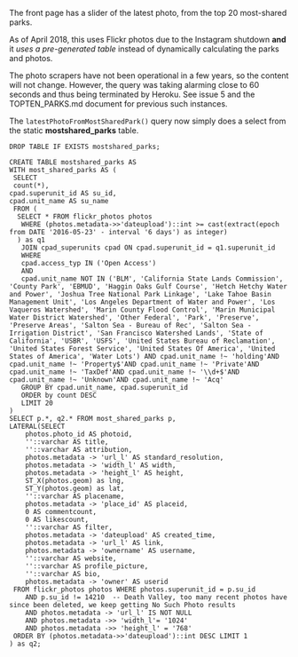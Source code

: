 The front page has a slider of the latest photo, from the top 20 most-shared parks.

As of April 2018, this uses Flickr photos due to the Instagram shutdown **and** it *uses a pre-generated table* instead of dynamically calculating the parks and photos.

The photo scrapers have not been operational in a few years, so the content will not change. However, the query was taking alarming close to 60 seconds and thus being terminated by Heroku. See issue 5 and the TOPTEN_PARKS.md document for previous such instances.

The `latestPhotoFromMostSharedPark()` query now simply does a select from the static **mostshared_parks** table.


```
DROP TABLE IF EXISTS mostshared_parks;

CREATE TABLE mostshared_parks AS 
WITH most_shared_parks AS (
 SELECT
 count(*),
cpad.superunit_id AS su_id,
cpad.unit_name AS su_name
 FROM (
  SELECT * FROM flickr_photos photos
   WHERE (photos.metadata->>'dateupload')::int >= cast(extract(epoch from DATE '2016-05-23' - interval '6 days') as integer)
  ) as q1
   JOIN cpad_superunits cpad ON cpad.superunit_id = q1.superunit_id
   WHERE 
   cpad.access_typ IN ('Open Access')
   AND
   cpad.unit_name NOT IN ('BLM', 'California State Lands Commission', 'County Park', 'EBMUD', 'Haggin Oaks Gulf Course', 'Hetch Hetchy Water and Power', 'Joshua Tree National Park Linkage', 'Lake Tahoe Basin Management Unit', 'Los Angeles Department of Water and Power', 'Los Vaqueros Watershed', 'Marin County Flood Control', 'Marin Municipal Water District Watershed', 'Other Federal', 'Park', 'Preserve', 'Preserve Areas', 'Salton Sea - Bureau of Rec', 'Salton Sea - Irrigation District', 'San Francisco Watershed Lands', 'State of California', 'USBR', 'USFS', 'United States Bureau of Reclamation', 'United States Forest Service', 'United States Of America', 'United States of America', 'Water Lots') AND cpad.unit_name !~ 'holding'AND cpad.unit_name !~ 'Property$'AND cpad.unit_name !~ 'Private'AND cpad.unit_name !~ 'TaxDef'AND cpad.unit_name !~ '\\d+$'AND cpad.unit_name !~ 'Unknown'AND cpad.unit_name !~ 'Acq'
   GROUP BY cpad.unit_name, cpad.superunit_id
   ORDER by count DESC
   LIMIT 20
)
SELECT p.*, q2.* FROM most_shared_parks p,
LATERAL(SELECT
    photos.photo_id AS photoid,
    ''::varchar AS title,
    ''::varchar AS attribution,
    photos.metadata -> 'url_l' AS standard_resolution,
    photos.metadata -> 'width_l' AS width,
    photos.metadata -> 'height_l' AS height,
    ST_X(photos.geom) as lng,
    ST_Y(photos.geom) as lat,
    ''::varchar AS placename,
    photos.metadata -> 'place_id' AS placeid,
    0 AS commentcount,
    0 AS likescount,
    ''::varchar AS filter,
    photos.metadata -> 'dateupload' AS created_time,
    photos.metadata -> 'url_l' AS link,
    photos.metadata -> 'ownername' AS username,
    ''::varchar AS website,
    ''::varchar AS profile_picture,
    ''::varchar AS bio,
    photos.metadata -> 'owner' AS userid
 FROM flickr_photos photos WHERE photos.superunit_id = p.su_id
    AND p.su_id != 14210  -- Death Valley, too many recent photos have since been deleted, we keep getting No Such Photo results
    AND photos.metadata -> 'url_l' IS NOT NULL
    AND photos.metadata ->> 'width_l'= '1024'
    AND photos.metadata ->> 'height_l' = '768'
 ORDER BY (photos.metadata->>'dateupload')::int DESC LIMIT 1
) as q2;
```
